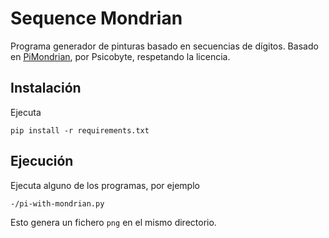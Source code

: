 Sequence Mondrian
==========

Programa generador de pinturas basado en secuencias de dígitos. Basado
en [PiMondrian](http://github.com/psicobyte/PiMondrian), por
Psicobyte, respetando la licencia. 

## Instalación

Ejecuta

    pip install -r requirements.txt
	
## Ejecución

Ejecuta alguno de los programas, por ejemplo

	-/pi-with-mondrian.py
	
Esto genera un fichero `png` en el mismo directorio.

